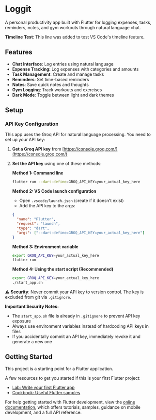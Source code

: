 # Loggit

A personal productivity app built with Flutter for logging expenses, tasks, reminders, notes, and gym workouts through natural language chat.

**Timeline Test**: This line was added to test VS Code's timeline feature.

## Features

- **Chat Interface**: Log entries using natural language
- **Expense Tracking**: Log expenses with categories and amounts
- **Task Management**: Create and manage tasks
- **Reminders**: Set time-based reminders
- **Notes**: Save quick notes and thoughts
- **Gym Logging**: Track workouts and exercises
- **Dark Mode**: Toggle between light and dark themes

## Setup

### API Key Configuration

This app uses the Groq API for natural language processing. You need to set up your API key:

1. **Get a Groq API key** from [https://console.groq.com/](https://console.groq.com/)
2. **Set the API key** using one of these methods:

   **Method 1: Command line**
   ```bash
   flutter run --dart-define=GROQ_API_KEY=your_actual_key_here
   ```

   **Method 2: VS Code launch configuration**
   - Open `.vscode/launch.json` (create if it doesn't exist)
   - Add the API key to the args:
   ```json
   {
     "name": "Flutter",
     "request": "launch",
     "type": "dart",
     "args": ["--dart-define=GROQ_API_KEY=your_actual_key_here"]
   }
   ```

   **Method 3: Environment variable**
   ```bash
   export GROQ_API_KEY=your_actual_key_here
   flutter run
   ```

   **Method 4: Using the start script (Recommended)**
   ```bash
   export GROQ_API_KEY=your_actual_key_here
   ./start_app.sh
   ```

⚠️ **Security**: Never commit your API key to version control. The key is excluded from git via `.gitignore`.

**Important Security Notes:**
- The `start_app.sh` file is already in `.gitignore` to prevent API key exposure
- Always use environment variables instead of hardcoding API keys in files
- If you accidentally commit an API key, immediately revoke it and generate a new one

## Getting Started

This project is a starting point for a Flutter application.

A few resources to get you started if this is your first Flutter project:

- [Lab: Write your first Flutter app](https://docs.flutter.dev/get-started/codelab)
- [Cookbook: Useful Flutter samples](https://docs.flutter.dev/cookbook)

For help getting started with Flutter development, view the
[online documentation](https://docs.flutter.dev/), which offers tutorials,
samples, guidance on mobile development, and a full API reference.
